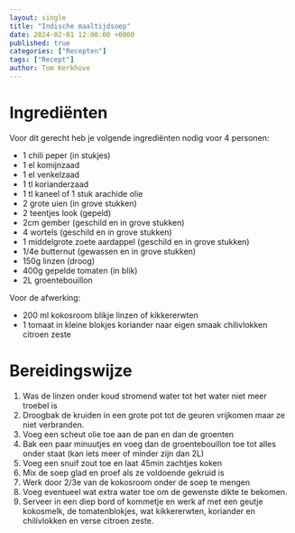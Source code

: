 ```yaml
---
layout: single
title: "Indische maaltijdsoep"
date: 2024-02-01 12:00:00 +0000
published: true
categories: ["Recepten"]
tags: ["Recept"]
author: Tom Kerkhove
---
```


# Ingrediënten

Voor dit gerecht heb je volgende ingrediënten nodig voor 4 personen:

- 1 chili peper (in stukjes)
- 1 el komijnzaad
- 1 el venkelzaad
- 1 tl korianderzaad
- 1 tl kaneel of 1 stuk arachide olie
- 2 grote uien (in grove stukken)
- 2 teentjes look (gepeld)
- 2cm gember (geschild en in grove stukken)
- 4 wortels (geschild en in grove stukken)
- 1 middelgrote zoete aardappel (geschild en in grove stukken)
- 1/4e butternut (gewassen en in grove stukken)
- 150g linzen (droog)
- 400g gepelde tomaten (in blik)
- 2L groentebouillon

Voor de afwerking:

- 200 ml kokosroom blikje linzen of kikkererwten
- 1 tomaat in kleine blokjes koriander naar eigen smaak chilivlokken citroen zeste

# Bereidingswijze

1. Was de linzen onder koud stromend water tot het water niet meer troebel is
2. Droogbak de kruiden in een grote pot tot de geuren vrijkomen maar ze niet verbranden.
3. Voeg een scheut olie toe aan de pan en dan de groenten
4. Bak een paar minuutjes en voeg dan de groentebouillon toe tot alles onder staat (kan iets meer of minder zijn dan 2L)
5. Voeg een snuif zout toe en laat 45min zachtjes koken
6. Mix de soep glad en proef als ze voldoende gekruid is
7. Werk door 2/3e van de kokosroom onder de soep te mengen
8. Voeg eventueel wat extra water toe om de gewenste dikte te bekomen.
9. Serveer in een diep bord of kommetje en werk af met een geutje kokosmelk, de tomatenblokjes, wat
kikkererwten, koriander en chilivlokken en verse citroen zeste.
